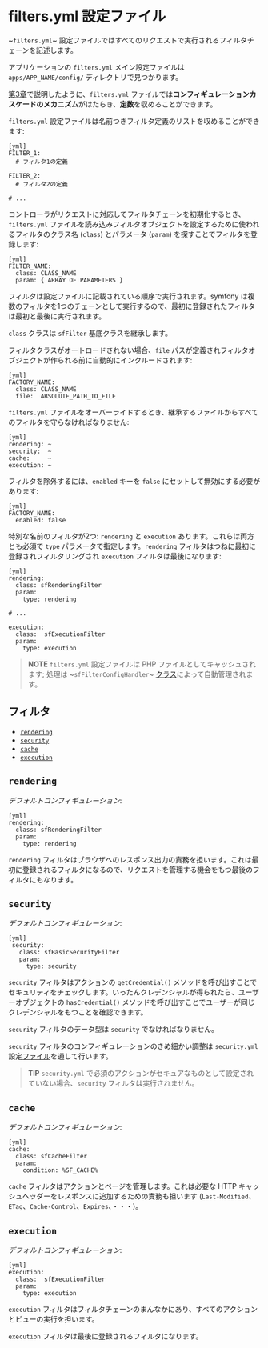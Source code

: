 filters.yml 設定ファイル
========================

~`filters.yml`~ 設定ファイルではすべてのリクエストで実行されるフィルタチェーンを記述します。

アプリケーションの `filters.yml` メイン設定ファイルは `apps/APP_NAME/config/` ディレクトリで見つかります。

[第3章](#chapter_03)で説明したように、`filters.yml` ファイルでは**コンフィギュレーションカスケードのメカニズム**がはたらき、**定数**を収めることができます。

`filters.yml` 設定ファイルは名前つきフィルタ定義のリストを収めることができます:

    [yml]
    FILTER_1:
      # フィルタ1の定義

    FILTER_2:
      # フィルタ2の定義

    # ...

コントローラがリクエストに対応してフィルタチェーンを初期化するとき、`filters.yml` ファイルを読み込みフィルタオブジェクトを設定するために使われるフィルタのクラス名 (`class`) とパラメータ (`param`) を探すことでフィルタを登録します:

    [yml]
    FILTER_NAME:
      class: CLASS_NAME
      param: { ARRAY OF PARAMETERS }

フィルタは設定ファイルに記載されている順序で実行されます。symfony は複数のフィルタを1つのチェーンとして実行するので、最初に登録されたフィルタは最初と最後に実行されます。

`class` クラスは `sfFilter` 基底クラスを継承します。

フィルタクラスがオートロードされない場合、`file` パスが定義されフィルタオブジェクトが作られる前に自動的にインクルードされます:

    [yml]
    FACTORY_NAME:
      class: CLASS_NAME
      file:  ABSOLUTE_PATH_TO_FILE

`filters.yml` ファイルをオーバーライドするとき、継承するファイルからすべてのフィルタを守らなければなりません:

    [yml]
    rendering: ~
    security:  ~
    cache:     ~
    execution: ~

フィルタを除外するには、`enabled` キーを `false` にセットして無効にする必要があります:

    [yml]
    FACTORY_NAME:
      enabled: false

特別な名前のフィルタが2つ: `rendering` と `execution` あります。これらは両方とも必須で `type` パラメータで指定します。`rendering` フィルタはつねに最初に登録されフィルタリングされ `execution` フィルタは最後になります:

    [yml]
    rendering:
      class: sfRenderingFilter
      param:
        type: rendering

    # ...

    execution:
      class:  sfExecutionFilter
      param:
        type: execution

>**NOTE**
>`filters.yml` 設定ファイルは PHP ファイルとしてキャッシュされます; 処理は ~`sfFilterConfigHandler`~ [クラス](#chapter_14_config_handlers_yml)によって自動管理されます。

<div class="pagebreak"></div>

フィルタ
----------

 * [`rendering`](#chapter_12_rendering)
 * [`security`](#chapter_12_security)
 * [`cache`](#chapter_12_cache)
 * [`execution`](#chapter_12_execution)

`rendering`
-----------

*デフォルトコンフィギュレーション*:

    [yml]
    rendering:
      class: sfRenderingFilter
      param:
        type: rendering

`rendering` フィルタはブラウザへのレスポンス出力の責務を担います。これは最初に登録されるフィルタになるので、リクエストを管理する機会をもつ最後のフィルタにもなります。

`security`
----------

*デフォルトコンフィギュレーション*:

    [yml]
     security:
       class: sfBasicSecurityFilter
       param:
         type: security

`security` フィルタはアクションの `getCredential()` メソッドを呼び出すことでセキュリティをチェックします。いったんクレデンシャルが得られたら、ユーザーオブジェクトの `hasCredential()` メソッドを呼び出すことでユーザーが同じクレデンシャルをもつことを確認できます。

`security` フィルタのデータ型は `security` でなければなりません。

`security` フィルタのコンフィギュレーションのきめ細かい調整は `security.yml` 設定[ファイル](#chapter_08)を通して行います。

>**TIP**
>`security.yml` で必須のアクションがセキュアなものとして設定されていない場合、`security` フィルタは実行されません。

`cache`
-------

*デフォルトコンフィギュレーション*:

    [yml]
    cache:
      class: sfCacheFilter
      param:
        condition: %SF_CACHE%

`cache` フィルタはアクションとページを管理します。これは必要な HTTP キャッシュヘッダーをレスポンスに追加するための責務も担います (`Last-Modified`、`ETag`、`Cache-Control`、`Expires`、・・・)。

`execution`
-----------

*デフォルトコンフィギュレーション*:

    [yml]
    execution:
      class:  sfExecutionFilter
      param:
        type: execution

`execution` フィルタはフィルタチェーンのまんなかにあり、すべてのアクションとビューの実行を担います。

`execution` フィルタは最後に登録されるフィルタになります。
